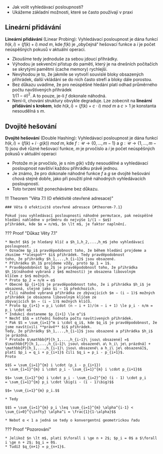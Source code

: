 - Jak volit vyhledávací posloupnosti?
- Ukážeme základní možnosti, které se často používají v praxi

## Lineární přidávání

**Lineární přidávání** (Linear Probing): Vyhledávací posloupnost je dána funkcí $h(k,i) = (f(k) + i)\ mod\ m$, kde $f(k)$ je
„obyčejná“ hešovací funkce a $i$ je počet neúspěšných pokusů v aktuální operaci.

- Zkoušíme tedy jednoduše za sebou jdoucí přihrádky.
- Výhodou je sekvenční přístup do paměti, který je na dnešních počítačích se skrytými pamětmi (cache memory) rychlejší.
- Nevýhodou je to, že jakmile se vytvoří souvislé bloky obsazených
přihrádek, další vkládání se do nich často strefí a bloky dále porostou.
- Bez důkazu uvádíme, že pro neúspěšné hledání platí odhad
průměrného počtu navštívených přihrádek<br> 1/$(1 − α)^2$. A to pouze, je-li $f$ dokonale náhodná.
- Není-li, chování struktury obvykle degraduje. Lze zobecnit na **lineární přidávání s krokem**, kde $h(k,i)
= (f(k) + c \cdot i)\ mod\ m$ a $c \gt 1$ je konstanta nesoudělná s $m$.

## Dvojité hešování

**Dvojité hešování** (Double Hashing): Vyhledávací posloupnost je dána funkcí $h(k,i) = (f(k) + i · g(k))\ mod\ m$, kde
$f : \mathcal{U} \to \{0,...,m − 1\}$ a $g : \mathcal{U} \to \{1,...,m − 1\}$ jsou dvě různé hešovací funkce, $m$ je
prvočíslo a $i$ je počet neúspěšných pokusů v aktuální operaci

- Protože $m$ je prvočíslo, je s ním $g(k)$ vždy nesoudělné a vyhledávací posloupnost navštíví každou přihrádku právě jednou.
- Je známo, že pro dokonale náhodné funkce $f$ a $g$ se dvojité hešování chová stejně dobře, jako při použití plně náhodných
vyhledávacích posloupností.
- Toto tvrzení též ponecháváme bez důkazu.

<a id="theorem-7.1"></a>
!!! Theorem "Věta 7.1 (O efektivitě otevřené adresace)"

    ### Věta O efektivitě otevřené adresace {#theorem-7.1}

    Pokud jsou vyhledávací posloupnosti náhodné permutace, pak neúspěšné hledání nahlédne v průměru do nejvýše 1/(1 − $α$)
    přihrádek, kde $α = n/m$, $n \lt m$, je faktor naplnění.

??? Proof "Důkaz Věty 7.1"

    * Nechť $k$ je hledaný klíč a $h_1,h_2,...,h_m$ jeho vyhledávací posloupnost.
    * Označme $p_i$ pravděpodobnost toho, že během hledání projdeme a zkusíme **alespoň** $i$ přihrádek. Tedy pravděpodobnost
    toho, že přihrádky $h_1,...,h_{i−1}$ jsou obsazené.
    * Přihrádku $h_1$ projdeme vždy, proto $p_1 = 1$.
    * Pravděpodobnost $p_2$ je pravděpodobnost toho, že přihrádka $h_1$(náhodně vybraná z $m$ možností) je obsazena libovolným
    klíčem z $n$ možných.
    * Proto $p_2 = n/m = α$
    * Obecně $p_{i+1}$ je pravděpodobnost toho, že i přihrádka $h_i$ je obsazená, stejně jako $i − 1$ předchozích.
    * Čili náhodně vybraná přihrádka ze zbývajících $m − (i − 1)$ možných přihrádek je obsazena libovolným klíčem ze
    zbývajících $n − (i − 1)$ možných klíčů.
    * Proto $p_{i+1} = p_i \cdot (n − i + 1)/(m − i + 1) \le p_i · n/m = p_i \cdot α$
    * Indukcí dostaneme $p_{i+1} \le α^i$
    * Nechť $S$ = střední hodnota počtu navštívených přihrádek.
    * Pak $S = \sum_{i=1}^m i \cdot q_i$, kde $q_i$ je pravděpodobnost, že jsme navštívili **právě** $i$ přihrádek.
    Tedy, že přihrádky $h_1,...,h_{i−1}$ jsou obsazené a přihrádka $h_i$ je prázdná.
    * Protože $\mathbb{P}[h_1,...,h_{i−1}\ jsou\ obsazené] =$
    $\mathbb{P}[h_1,...,h_{i−1}\ jsou\ obsazené\ a\ h_i\ je\ prázdná] +
    \mathbb{P}[h_1,...,h_{i−1}\ jsou\ obsazené\ a h_i\ je\ obsazená]$, platí $p_i = q_i + p_{i+1}$ čili $q_i = p_i - p_{i+1}$.
    Proto

    $$S = \sum_{i=1}^{m} i \cdot (p_i - p_{i+1}) 
    = \sum_{i=1}^{m} i \cdot p_i - \sum_{i=1}^{m} i \cdot p_{i+1}$$
    
    $$= \sum_{i=1}^{m} i \cdot p_i - \sum_{i=2}^{m} (i - 1) \cdot p_i 
    = \sum_{i=1}^{m} p_i \cdot \big(i - (i - 1)\big)$$
    
    $$= \sum_{i=1}^{m} p_i.$$

    * Tedy

    $$S = \sum_{i=1}^{m} p_i \leq \sum_{i=1}^{m} \alpha^{i-1} < \sum_{i=0}^{\infty} \alpha^i = \frac{1}{1-\alpha}$$

    * Neboť α < 1 a jedná se tedy o konvergentní geometrickou řadu

??? Proof "Pozorování"

    * Jelikož $n \lt m$, platí $\forall i \ge n + 2$; $p_i = 0$ a $\forall i \ge n + 2$; $q_i = 0$.
    * Tudíž $q_{n+1} = p_{n+1}$.
